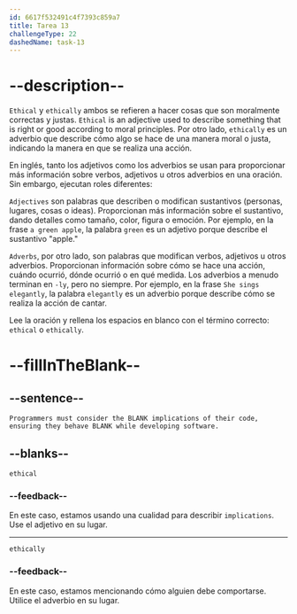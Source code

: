 ```yaml
---
id: 6617f532491c4f7393c859a7
title: Tarea 13
challengeType: 22
dashedName: task-13
---
```


# --description--

`Ethical` y `ethically` ambos se refieren a hacer cosas que son moralmente correctas y justas. `Ethical` is an adjective used to describe something that is right or good according to moral principles. Por otro lado, `ethically` es un adverbio que describe cómo algo se hace de una manera moral o justa, indicando la manera en que se realiza una acción.

En inglés, tanto los adjetivos como los adverbios se usan para proporcionar más información sobre verbos, adjetivos u otros adverbios en una oración. Sin embargo, ejecutan roles diferentes:

`Adjectives` son palabras que describen o modifican sustantivos (personas, lugares, cosas o ideas). Proporcionan más información sobre el sustantivo, dando detalles como tamaño, color, figura o emoción. Por ejemplo, en la frase `a green apple`, la palabra `green` es un adjetivo porque describe el sustantivo "apple."

`Adverbs`, por otro lado, son palabras que modifican verbos, adjetivos u otros adverbios. Proporcionan información sobre cómo se hace una acción, cuándo ocurrió, dónde ocurrió o en qué medida. Los adverbios a menudo terminan en `-ly`, pero no siempre. Por ejemplo, en la frase `She sings elegantly`, la palabra `elegantly` es un adverbio porque describe cómo se realiza la acción de cantar.

Lee la oración y rellena los espacios en blanco con el término correcto: `ethical` o `ethically`.

# --fillInTheBlank--

## --sentence--

`Programmers must consider the BLANK implications of their code, ensuring they behave BLANK while developing software.`

## --blanks--

`ethical`

### --feedback--

En este caso, estamos usando una cualidad para describir `implications`. Use el adjetivo en su lugar.

---

`ethically`

### --feedback--

En este caso, estamos mencionando cómo alguien debe comportarse. Utilice el adverbio en su lugar.
